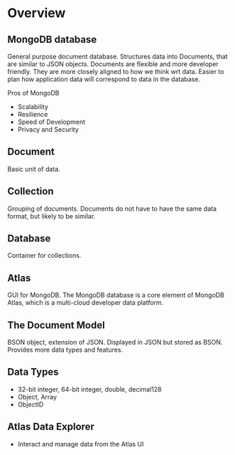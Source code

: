 # Overview

## MongoDB database
General purpose document database.
Structures data into Documents, that are similar to JSON objects.
Documents are flexible and more developer friendly. They are more closely aligned to how we think wrt data.
Easier to plan how application data will correspond to data in the database.

Pros of MongoDB
- Scalability
- Resilience
- Speed of Development
- Privacy and Security

## Document
Basic unit of data.

## Collection
Grouping of documents.
Documents do not have to have the same data format, but likely to be similar.

## Database
Container for collections.

## Atlas
GUI for MongoDB.
The MongoDB database is a core element of MongoDB Atlas, which is a multi-cloud developer data platform.

## The Document Model
BSON object, extension of JSON. Displayed in JSON but stored as BSON.
Provides more data types and features.

## Data Types
- 32-bit integer, 64-bit integer, double, decimal128
- Object, Array
- ObjectID

## Atlas Data Explorer
- Interact and manage data from the Atlas UI

